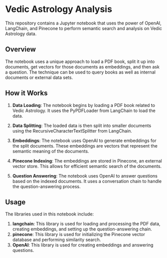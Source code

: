 # Vedic Astrology Analysis

This repository contains a Jupyter notebook that uses the power of OpenAI, LangChain, and Pinecone to perform semantic search and analysis on Vedic Astrology data.

## Overview

The notebook uses a unique approach to load a PDF book, split it up into documents, get vectors for those documents as embeddings, and then ask a question. The technique can be used to query books as well as internal documents or external data sets.

## How it Works

1. **Data Loading**: The notebook begins by loading a PDF book related to Vedic Astrology. It uses the PyPDFLoader from LangChain to load the data.

2. **Data Splitting**: The loaded data is then split into smaller documents using the RecursiveCharacterTextSplitter from LangChain.

3. **Embeddings**: The notebook uses OpenAI to generate embeddings for the split documents. These embeddings are vectors that represent the semantic meaning of the documents.

4. **Pinecone Indexing**: The embeddings are stored in Pinecone, an external vector store. This allows for efficient semantic search of the documents.

5. **Question Answering**: The notebook uses OpenAI to answer questions based on the indexed documents. It uses a conversation chain to handle the question-answering process.

## Usage

The libraries used in this notebook include:

1. **langchain**: This library is used for loading and processing the PDF data, creating embeddings, and setting up the question-answering chain.
2. **pinecone**: This library is used for initializing the Pinecone vector database and performing similarity search.
3. **OpenAI**: This library is used for creating embeddings and answering questions.

